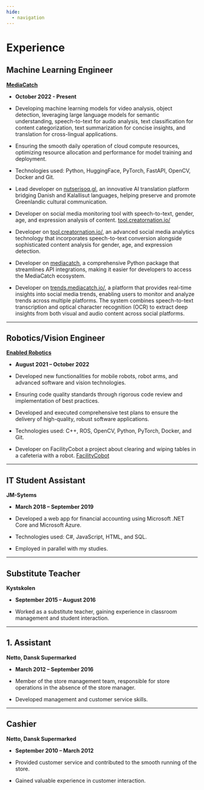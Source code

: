 ```yaml
---
hide:
  - navigation
---
```


# Experience

## Machine Learning Engineer

**[MediaCatch](https://mediacatch.io/)**

* **October 2022 - Present**

* Developing machine learning models for video analysis, object detection, leveraging large language models for semantic understanding, speech-to-text for audio analysis, text classification for content categorization, text summarization for concise insights, and translation for cross-lingual applications.
* Ensuring the smooth daily operation of cloud compute resources, optimizing resource allocation and performance for model training and deployment.
* Technologies used: Python, HuggingFace, PyTorch, FastAPI, OpenCV, Docker and Git.
* Lead developer on [nutserisoq.gl](https://nutserisoq.gl/da/about), an innovative AI translation platform bridging Danish and Kalallisut languages, helping preserve and promote Greenlandic cultural communication.
* Developer on social media monitoring tool with speech-to-text, gender, age, and expression analysis of content. [tool.creatornation.io/](https://tool.creatornation.io/)
* Developer on [tool.creatornation.io/](https://tool.creatornation.io/), an advanced social media analytics technology that incorporates speech-to-text conversion alongside sophisticated content analysis for gender, age, and expression detection.
* Developer on [mediacatch](https://api.mediacatch.io/mediacatch/docs/), a comprehensive Python package that streamlines API integrations, making it easier for developers to access the MediaCatch ecosystem.
* Developer on [trends.mediacatch.io/](https://trends.mediacatch.io/), a platform that provides real-time insights into social media trends, enabling users to monitor and analyze trends across multiple platforms. The system combines speech-to-text transcription and optical character recognition (OCR) to extract deep insights from both visual and audio content across social platforms.

--- 

## Robotics/Vision Engineer

**[Enabled Robotics](https://www.enabled-robotics.com/)**

* **August 2021 – October 2022**

* Developed new functionalities for mobile robots, robot arms, and advanced software and vision technologies.
* Ensuring code quality standards through rigorous code review and implementation of best practices.
* Developed and executed comprehensive test plans to ensure the delivery of high-quality, robust software applications.
* Technologies used: C++, ROS, OpenCV, Python, PyTorch, Docker, and Git.
* Developer on FacilityCobot a project about clearing and wiping tables in a cafeteria with a robot. [FacilityCobot](https://www.sdu.dk/en/forskning/sdurobotics/researchprojects/facilitycobot)

--- 

## IT Student Assistant

**JM-Sytems**

* **March 2018 – September 2019**

* Developed a web app for financial accounting using Microsoft .NET Core and Microsoft Azure. 
* Technologies used: C#, JavaScript, HTML, and SQL.
* Employed in parallel with my studies.

--- 

## Substitute Teacher

**Kystskolen**

* **September 2015 – August 2016**

* Worked as a substitute teacher, gaining experience in classroom management and student interaction.

--- 

## 1. Assistant

**Netto, Dansk Supermarked**

* **March 2012 – September 2016**

* Member of the store management team, responsible for store operations in the absence of the store manager.
* Developed management and customer service skills.

--- 

## Cashier

**Netto, Dansk Supermarked**

* **September 2010 – March 2012**

* Provided customer service and contributed to the smooth running of the store.
* Gained valuable experience in customer interaction.
